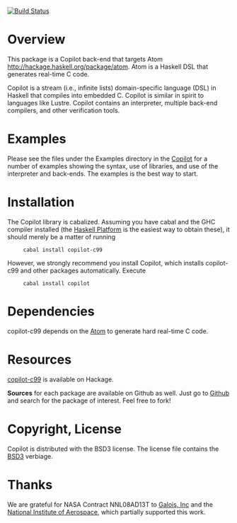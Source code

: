 [![Build Status](https://travis-ci.org/Copilot-Language/copilot-c99.svg?branch=master)](https://travis-ci.org/Copilot-Language/copilot-c99)

Overview
========
This package is a Copilot back-end that targets Atom
<http://hackage.haskell.org/package/atom>.  Atom is a Haskell DSL that generates
real-time C code.  

Copilot is a stream (i.e., infinite lists) domain-specific language (DSL) in
Haskell that compiles into embedded C.  Copilot is similar in spirit to
languages like Lustre.  Copilot contains an interpreter, multiple back-end
compilers, and other verification tools.

Examples
=========
Please see the files under the Examples directory in the
[Copilot](http://hackage.haskell.org/package/copilot) for a number of examples
showing the syntax, use of libraries, and use of the interpreter and back-ends.
The examples is the best way to start.

Installation
============
The Copilot library is cabalized. Assuming you have cabal and the GHC compiler
installed (the [Haskell Platform](http://hackage.haskell.org/platform/) is the
easiest way to obtain these), it should merely be a matter of running 
     
         cabal install copilot-c99

However, we strongly recommend you install Copilot, which installs copilot-c99
and other packages automatically.  Execute

         cabal install copilot

Dependencies
=============
copilot-c99 depends on the
[Atom](http://hackage.haskell.org/package/copilot-atom) to generate hard
real-time C code.

Resources
=========
[copilot-c99](http://hackage.haskell.org/package/copilot-c99) is available on
Hackage.

**Sources** for each package are available on Github as well.  Just go to
[Github](github.com) and search for the package of interest.  Feel free to fork!

Copyright, License
==================
Copilot is distributed with the BSD3 license. The license file contains the
[BSD3](http://en.wikipedia.org/wiki/BSD_licenses) verbiage.

Thanks
======
We are grateful for NASA Contract NNL08AD13T to [Galois,
Inc](http://corp.galois.com/) and the [National Institute of
Aerospace](http://www.nianet.org/), which partially supported this work.

